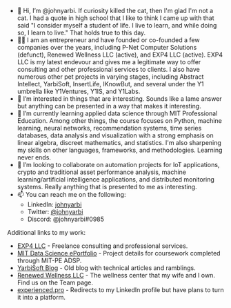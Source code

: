 - 👋 Hi, I’m @johnyarbi.  If curiosity killed the cat, then I'm glad I'm not a cat.  I had a quote in high school that I like to think I came up with that said "I consider myself a student of life.  I live to learn, and while doing so, I learn to live."  That holds true to this day.
- 👨‍💼 I am an entrepreneur and have founded or co-founded a few companies over the years, including P-Net Computer Solutions (defunct), Renewed Wellness LLC (active), and EXP4 LLC (active).  EXP4 LLC is my latest endevour and gives me a legitimate way to offer consulting and other professional services to clients.  I also have numerous other pet projects in varying stages, including Abstract Intellect, YarbiSoft, InsertLife, IKnowBut, and several under the Y1 umbrella like Y1Ventures, Y1IS, and Y1Labs.
- 👀 I’m interested in things that are interesting.  Sounds like a lame answer but anything can be presented in a way that makes it interesting.
- 🌱 I’m currently learning applied data science through MIT Professional Education.  Among other things, the course focuses on Python, machine learning, neural networks, recommendation systems, time series databases, data analysis and visualization with a strong emphasis on linear algebra, discreet mathematics, and statistics.  I'm also sharpening my skills on other languages, frameworks, and methodologies.  Learning never ends.
- 💞️ I’m looking to collaborate on automation projects for IoT applications, crypto and traditional asset performance analysis, machine learning/artificial intelligence applications, and distributed monitoring systems.  Really anything that is presented to me as interesting.
- 📫 You can reach me on the following:
  - LinkedIn: [johnyarbi](https://linkedin.com/in/johnyarbi)
  - Twitter:  [@johnyarbi](https://twitter.com/johnyarbi)
  - Discord:  @johnyarbi#0985

Additional links to my work:
  - [EXP4 LLC](http://exp4.us) - Freelance consulting and professional services.
  - [MIT Data Science ePortfolio](https://eportfolio.mygreatlearning.com/john-yarborough) - Project details for coursework completed through MIT-PE ADSP.
  - [YarbiSoft Blog](http://www.yarbisoft.com) - Old blog with technical articles and ramblings.
  - [Renewed Wellness LLC](https://renewed-wellness.com) - The wellness center that my wife and I own.  Find us on the Team page.
  - [experienced.pro](http://experienced.pro) - Redirects to my LinkedIn profile but have plans to turn it into a platform.

<!---
johnyarbi/johnyarbi is a ✨ special ✨ repository because its `README.md` (this file) appears on your GitHub profile.
You can click the Preview link to take a look at your changes.
--->
